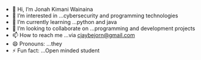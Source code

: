 - 👋 Hi, I’m Jonah Kimani Wainaina
- 👀 I’m interested in ...cybersecurity and programming technologies
- 🌱 I’m currently learning ...python and java
- 💞️ I’m looking to collaborate on ...programming and development projects
- 📫 How to reach me ...via cjaybejorn@gmail.com
- 😄 Pronouns: ...they
- ⚡ Fun fact: ...Open minded student 

<!---
Cjaycoddev/Cjaycoddev is a ✨ special ✨ repository because its `README.md` (this file) appears on your GitHub profile.
You can click the Preview link to take a look at your changes.
--->
